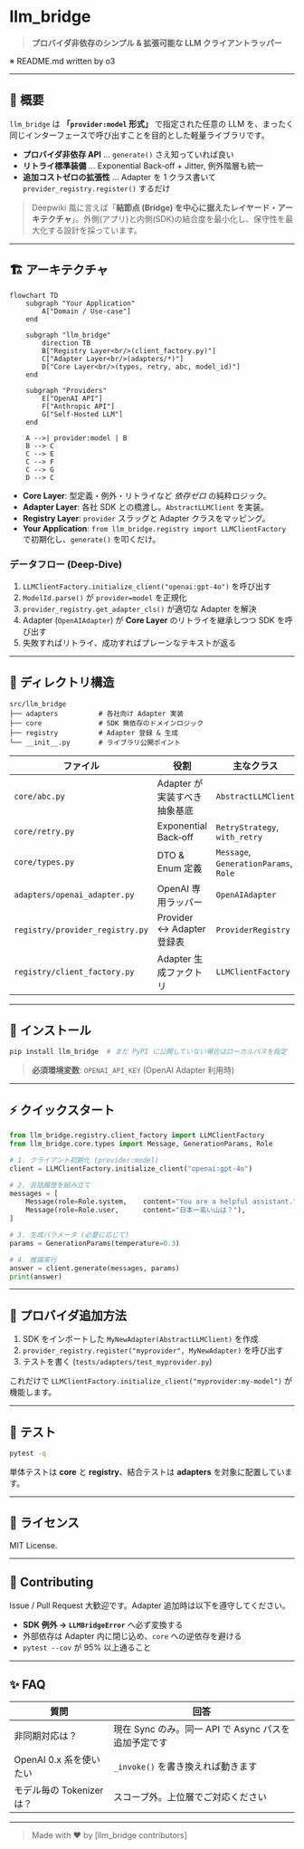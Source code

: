 # llm_bridge

> **プロバイダ非依存のシンプル & 拡張可能な LLM クライアントラッパー**

※ README.md written by o3

---

## 📖 概要

`llm_bridge` は **「`provider:model` 形式」** で指定された任意の LLM を、まったく同じインターフェースで呼び出すことを目的とした軽量ライブラリです。

- **プロバイダ非依存 API** … `generate()` さえ知っていれば良い
- **リトライ標準装備** … Exponential Back‑off + Jitter, 例外階層も統一
- **追加コストゼロの拡張性** … Adapter を 1 クラス書いて `provider_registry.register()` するだけ

> Deepwiki 風に言えば「**結節点 (Bridge) を中心に据えたレイヤード・アーキテクチャ**」。外側(アプリ)と内側(SDK)の結合度を最小化し、保守性を最大化する設計を採っています。

---

## 🏗️ アーキテクチャ

```mermaid
flowchart TD
    subgraph "Your Application"
        A["Domain / Use‑case"]
    end

    subgraph "llm_bridge"
        direction TB
        B["Registry Layer<br/>(client_factory.py)"]
        C["Adapter Layer<br/>(adapters/*)"]
        D["Core Layer<br/>(types, retry, abc, model_id)"]
    end

    subgraph "Providers"
        E["OpenAI API"]
        F["Anthropic API"]
        G["Self‑Hosted LLM"]
    end

    A -->| provider:model | B
    B --> C
    C --> E
    C --> F
    C --> G
    D --> C
```

- **Core Layer**: 型定義・例外・リトライなど *依存ゼロ* の純粋ロジック。
- **Adapter Layer**: 各社 SDK との橋渡し。`AbstractLLMClient` を実装。
- **Registry Layer**: `provider` スラッグと Adapter クラスをマッピング。
- **Your Application**: `from llm_bridge.registry import LLMClientFactory` で初期化し、`generate()` を叩くだけ。

### データフロー (Deep‑Dive)
1. `LLMClientFactory.initialize_client("openai:gpt-4o")` を呼び出す
2. `ModelId.parse()` が `provider=model` を正規化
3. `provider_registry.get_adapter_cls()` が適切な Adapter を解決
4. Adapter (`OpenAIAdapter`) が **Core Layer** のリトライを継承しつつ SDK を呼び出す
5. 失敗すればリトライ、成功すればプレーンなテキストが返る

---

## 📂 ディレクトリ構造

```
src/llm_bridge
├── adapters          # 各社向け Adapter 実装
├── core              # SDK 無依存のドメインロジック
├── registry          # Adapter 登録 & 生成
└── __init__.py       # ライブラリ公開ポイント
```

ファイル | 役割 | 主なクラス
--- | --- | ---
`core/abc.py` | Adapter が実装すべき抽象基底 | `AbstractLLMClient`
`core/retry.py` | Exponential Back‑off | `RetryStrategy`, `with_retry`
`core/types.py` | DTO & Enum 定義 | `Message`, `GenerationParams`, `Role`
`adapters/openai_adapter.py` | OpenAI 専用ラッパー | `OpenAIAdapter`
`registry/provider_registry.py` | Provider ↔ Adapter 登録表 | `ProviderRegistry`
`registry/client_factory.py` | Adapter 生成ファクトリ | `LLMClientFactory`

---

## 🚀 インストール

```bash
pip install llm_bridge  # まだ PyPI に公開していない場合はローカルパスを指定
```

> **必須環境変数**: `OPENAI_API_KEY` (OpenAI Adapter 利用時)

---

## ⚡ クイックスタート

```python
from llm_bridge.registry.client_factory import LLMClientFactory
from llm_bridge.core.types import Message, GenerationParams, Role

# 1. クライアント初期化 (provider:model)
client = LLMClientFactory.initialize_client("openai:gpt-4o")

# 2. 会話履歴を組み立て
messages = [
    Message(role=Role.system,    content="You are a helpful assistant."),
    Message(role=Role.user,      content="日本一高い山は？"),
]

# 3. 生成パラメータ (必要に応じて)
params = GenerationParams(temperature=0.3)

# 4. 推論実行
answer = client.generate(messages, params)
print(answer)
```

---

## 🔌 プロバイダ追加方法

1. SDK をインポートした `MyNewAdapter(AbstractLLMClient)` を作成
2. `provider_registry.register("myprovider", MyNewAdapter)` を呼び出す
3. テストを書く (`tests/adapters/test_myprovider.py`)

これだけで `LLMClientFactory.initialize_client("myprovider:my‑model")` が機能します。

---

## 🧪 テスト

```bash
pytest -q
```

単体テストは **core** と **registry**、結合テストは **adapters** を対象に配置しています。

---

## 📜 ライセンス

MIT License.

---

## 🙌 Contributing

Issue / Pull Request 大歓迎です。Adapter 追加時は以下を遵守してください。

- **SDK 例外 → `LLMBridgeError`** へ必ず変換する
- 外部依存は Adapter 内に閉じ込め、`core` への逆依存を避ける
- `pytest --cov` が 95% 以上通ること

---

## ✨ FAQ

| 質問 | 回答 |
| --- | --- |
| 非同期対応は？ | 現在 Sync のみ。同一 API で Async パスを追加予定です |
| OpenAI 0.x 系を使いたい | `_invoke()` を書き換えれば動きます |
| モデル毎の Tokenizer は？ | スコープ外。上位層でご対応ください |

---

> Made with ❤️  by [llm_bridge contributors]

